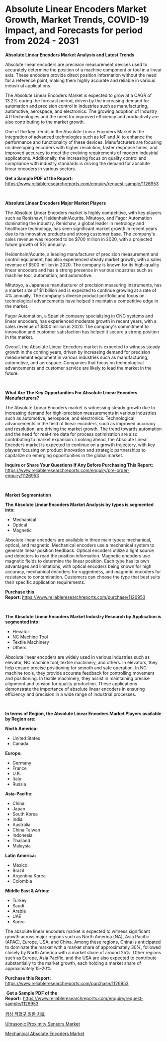 <p><h1>Absolute Linear Encoders Market Growth, Market Trends, COVID-19 Impact, and Forecasts for period from 2024 - 2031</h1></p><p><strong>Absolute Linear Encoders Market Analysis and Latest Trends</strong></p>
<p><p>Absolute linear encoders are precision measurement devices used to accurately determine the position of a machine component or tool in a linear axis. These encoders provide direct position information without the need for a reference point, making them highly accurate and reliable in various industrial applications.</p><p>The Absolute Linear Encoders Market is expected to grow at a CAGR of 13.2% during the forecast period, driven by the increasing demand for automation and precision control in industries such as manufacturing, automotive, aerospace, and electronics. The growing adoption of Industry 4.0 technologies and the need for improved efficiency and productivity are also contributing to the market growth.</p><p>One of the key trends in the Absolute Linear Encoders Market is the integration of advanced technologies such as IoT and AI to enhance the performance and functionality of these devices. Manufacturers are focusing on developing encoders with higher resolution, faster response times, and improved accuracy to meet the evolving requirements of modern industrial applications. Additionally, the increasing focus on quality control and compliance with industry standards is driving the demand for absolute linear encoders in various sectors.</p></p>
<p><strong>Get a Sample PDF of the Report:&nbsp;</strong> <a href="https://www.reliableresearchreports.com/enquiry/request-sample/1126953">https://www.reliableresearchreports.com/enquiry/request-sample/1126953</a></p>
<p>&nbsp;</p>
<p><strong>Absolute Linear Encoders Major Market Players</strong></p>
<p><p>The Absolute Linear Encoders market is highly competitive, with key players such as Renishaw, Heidenhain/Acurite, Mitutoyo, and Fagor Automation dominating the industry. Renishaw, a global leader in metrology and healthcare technology, has seen significant market growth in recent years due to its innovative products and strong customer base. The company's sales revenue was reported to be $700 million in 2020, with a projected future growth of 5% annually.</p><p>Heidenhain/Acurite, a leading manufacturer of precision measurement and control equipment, has also experienced steady market growth, with a sales revenue of $500 million in 2020. The company is known for its high-quality linear encoders and has a strong presence in various industries such as machine tool, automation, and automotive.</p><p>Mitutoyo, a Japanese manufacturer of precision measuring instruments, has a market size of $1 billion and is expected to continue growing at a rate of 4% annually. The company's diverse product portfolio and focus on technological advancements have helped it maintain a competitive edge in the market.</p><p>Fagor Automation, a Spanish company specializing in CNC systems and linear encoders, has experienced moderate growth in recent years, with a sales revenue of $300 million in 2020. The company's commitment to innovation and customer satisfaction has helped it secure a strong position in the market.</p><p>Overall, the Absolute Linear Encoders market is expected to witness steady growth in the coming years, driven by increasing demand for precision measurement equipment in various industries such as manufacturing, automotive, and aerospace. Companies that focus on technological advancements and customer service are likely to lead the market in the future.</p></p>
<p>&nbsp;</p>
<p><strong>What Are The Key Opportunities For Absolute Linear Encoders Manufacturers?</strong></p>
<p><p>The Absolute Linear Encoders market is witnessing steady growth due to increasing demand for high-precision measurements in various industries such as automotive, aerospace, and electronics. Technological advancements in the field of linear encoders, such as improved accuracy and resolution, are driving the market growth. The trend towards automation and the need for real-time data for process optimization are also contributing to market expansion. Looking ahead, the Absolute Linear Encoders market is expected to continue on a growth trajectory, with key players focusing on product innovation and strategic partnerships to capitalize on emerging opportunities in the global market.</p></p>
<p><strong>Inquire or Share Your Questions If Any Before Purchasing This Report:</strong> <a href="https://www.reliableresearchreports.com/enquiry/pre-order-enquiry/1126953">https://www.reliableresearchreports.com/enquiry/pre-order-enquiry/1126953</a></p>
<p>&nbsp;</p>
<p><strong>Market Segmentation</strong></p>
<p><strong>The Absolute Linear Encoders Market Analysis by types is segmented into:</strong></p>
<p><ul><li>Mechanical</li><li>Optical</li><li>Magnetic</li></ul></p>
<p><p>Absolute linear encoders are available in three main types: mechanical, optical, and magnetic. Mechanical encoders use a mechanical system to generate linear position feedback. Optical encoders utilize a light source and detectors to read the position information. Magnetic encoders use magnetic fields to determine the linear position. Each type has its own advantages and limitations, with optical encoders being known for high accuracy, mechanical encoders for ruggedness, and magnetic encoders for resistance to contamination. Customers can choose the type that best suits their specific application requirements.</p></p>
<p><strong>Purchase this Report:&nbsp;</strong><a href="https://www.reliableresearchreports.com/purchase/1126953">https://www.reliableresearchreports.com/purchase/1126953</a></p>
<p>&nbsp;</p>
<p><strong>The Absolute Linear Encoders Market Industry Research by Application is segmented into:</strong></p>
<p><ul><li>Elevator</li><li>NC Machine Tool</li><li>Textile Machinery</li><li>Others</li></ul></p>
<p><p>Absolute linear encoders are widely used in various industries such as elevator, NC machine tool, textile machinery, and others. In elevators, they help ensure precise positioning for smooth and safe operation. In NC machine tools, they provide accurate feedback for controlling movement and positioning. In textile machinery, they assist in maintaining precise alignment and tension for quality production. These applications demonstrate the importance of absolute linear encoders in ensuring efficiency and precision in a wide range of industrial processes.</p></p>
<p>&nbsp;</p>
<p><strong>In terms of Region, the Absolute Linear Encoders Market Players available by Region are:</strong></p>
<p>
    <p> <strong> North America: </strong>
        <ul>
            <li>United States</li>
            <li>Canada</li>
        </ul>
        </p> 
    <p> <strong> Europe: </strong>
        <ul>
            <li>Germany</li>
            <li>France</li>
            <li>U.K.</li>
            <li>Italy</li>
            <li>Russia</li>
        </ul>
        </p> 
    <p> <strong> Asia-Pacific: </strong>
        <ul>
            <li>China</li>
            <li>Japan</li>
            <li>South Korea</li>
            <li>India</li>
            <li>Australia</li>
            <li>China Taiwan</li>
            <li>Indonesia</li>
            <li>Thailand</li>
            <li>Malaysia</li>
        </ul>
        </p> 
    <p> <strong> Latin America: </strong>
        <ul>
            <li>Mexico</li>
            <li>Brazil</li>
            <li>Argentina Korea</li>
            <li>Colombia</li>
        </ul>
        </p> 
    <p> <strong> Middle East & Africa: </strong>
        <ul>
            <li>Turkey</li>
            <li>Saudi</li>
            <li>Arabia</li>
            <li>UAE</li>
            <li>Korea</li>
        </ul>
    </p>
    </p>
<p><p>The absolute linear encoders market is expected to witness significant growth across major regions such as North America (NA), Asia Pacific (APAC), Europe, USA, and China. Among these regions, China is anticipated to dominate the market with a market share of approximately 30%, followed closely by North America with a market share of around 25%. Other regions such as Europe, Asia Pacific, and the USA are also expected to contribute substantially to the market growth, each holding a market share of approximately 15-20%.</p></p>
<p><strong>Purchase this Report: </strong><a href="https://www.reliableresearchreports.com/purchase/1126953">https://www.reliableresearchreports.com/purchase/1126953</a></p>
<p>&nbsp;<strong>Get a Sample PDF of the Report:&nbsp;&nbsp;</strong><a href="https://www.reliableresearchreports.com/enquiry/request-sample/1126953">https://www.reliableresearchreports.com/enquiry/request-sample/1126953</a></p>
<p><strong></strong></p>
<p><p><a href="https://github.com/JonHarrtis67676y/Market-Research-Report-List-1/blob/main/553553210558.md">겸상 적혈구 질환 치료</a></p><p><a href="https://github.com/bobicer/Market-Research-Report-List-2/blob/main/ultrasonic-proximity-sensors-market.md">Ultrasonic Proximity Sensors Market</a></p><p><a href="https://github.com/timeliteaut/Market-Research-Report-List-2/blob/main/mechanical-absolute-encoders-market.md">Mechanical Absolute Encoders Market</a></p></p>